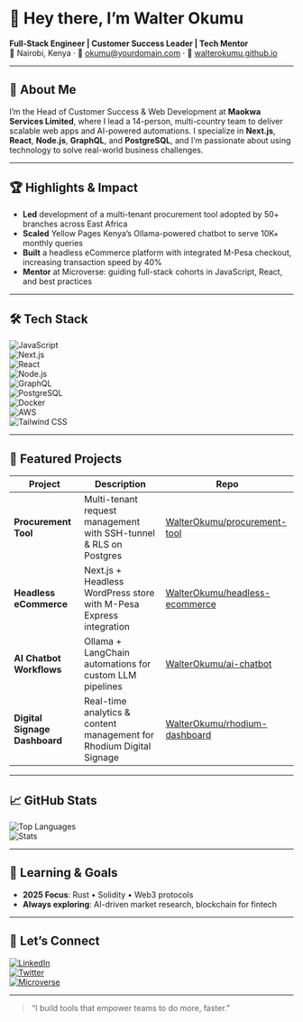 # 👋 Hey there, I’m Walter Okumu

**Full-Stack Engineer | Customer Success Leader | Tech Mentor**  
📍 Nairobi, Kenya · 📧 okumu@yourdomain.com · 🔗 [walterokumu.github.io](https://walterokumu.github.io)

---

## 🚀 About Me
I’m the Head of Customer Success & Web Development at **Maokwa Services Limited**, where I lead a 14-person, multi-country team to deliver scalable web apps and AI-powered automations. I specialize in **Next.js**, **React**, **Node.js**, **GraphQL**, and **PostgreSQL**, and I’m passionate about using technology to solve real-world business challenges.

---

## 🏆 Highlights & Impact
- **Led** development of a multi-tenant procurement tool adopted by 50+ branches across East Africa  
- **Scaled** Yellow Pages Kenya’s Ollama-powered chatbot to serve 10K+ monthly queries  
- **Built** a headless eCommerce platform with integrated M-Pesa checkout, increasing transaction speed by 40%  
- **Mentor** at Microverse: guiding full-stack cohorts in JavaScript, React, and best practices  

---

## 🛠️ Tech Stack

![JavaScript](https://skillicons.dev/icons?i=js)  
![Next.js](https://skillicons.dev/icons?i=nextjs)  
![React](https://skillicons.dev/icons?i=react)  
![Node.js](https://skillicons.dev/icons?i=nodejs)  
![GraphQL](https://skillicons.dev/icons?i=graphql)  
![PostgreSQL](https://skillicons.dev/icons?i=postgres)  
![Docker](https://skillicons.dev/icons?i=docker)  
![AWS](https://skillicons.dev/icons?i=aws)  
![Tailwind CSS](https://skillicons.dev/icons?i=tailwind)  

---

## 📂 Featured Projects

| Project                              | Description                                                         | Repo                                                                                      |
|--------------------------------------|---------------------------------------------------------------------|-------------------------------------------------------------------------------------------|
| **Procurement Tool**                 | Multi-tenant request management with SSH-tunnel & RLS on Postgres   | [WalterOkumu/procurement-tool](https://github.com/WalterOkumu/procurement-tool)           |
| **Headless eCommerce**               | Next.js + Headless WordPress store with M-Pesa Express integration  | [WalterOkumu/headless-ecommerce](https://github.com/WalterOkumu/headless-ecommerce)       |
| **AI Chatbot Workflows**             | Ollama + LangChain automations for custom LLM pipelines              | [WalterOkumu/ai-chatbot](https://github.com/WalterOkumu/ai-chatbot)                       |
| **Digital Signage Dashboard**        | Real-time analytics & content management for Rhodium Digital Signage| [WalterOkumu/rhodium-dashboard](https://github.com/WalterOkumu/rhodium-dashboard)         |

---

## 📈 GitHub Stats

![Top Languages](https://github-readme-stats.vercel.app/api/top-langs/?username=WalterOkumu&langs_count=5&theme=tokyonight)  
![Stats](https://github-readme-stats.vercel.app/api/?username=WalterOkumu&count_private=true&show_icons=true&theme=tokyonight)

---

## 🎯 Learning & Goals
- **2025 Focus**: Rust • Solidity • Web3 protocols  
- **Always exploring**: AI-driven market research, blockchain for fintech

---

## 🤝 Let’s Connect

[![LinkedIn](https://img.shields.io/badge/LinkedIn-Connect-blue?style=for-the-badge&logo=linkedin)](https://www.linkedin.com/in/okumu-oriaro/)  
[![Twitter](https://img.shields.io/badge/Twitter-@OkumuOriaro-1DA1F2?style=for-the-badge&logo=twitter)](https://twitter.com/OkumuOriaro)  
[![Microverse](https://img.shields.io/badge/Microverse-Mentor-purple?style=for-the-badge&logo=microverse)](https://www.microverse.org)

---

> “I build tools that empower teams to do more, faster.”  

